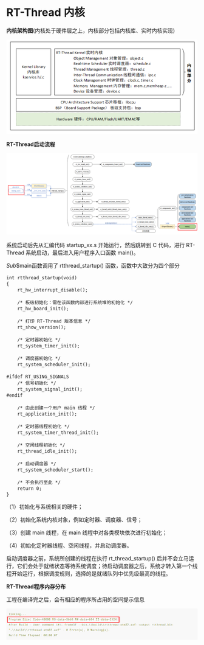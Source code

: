 # RT-Thread 内核

**内核架构图**(内核处于硬件层之上，内核部分包括内核库、实时内核实现)

![](./figure/1.png)

**RT-Thread启动流程**

![](./figure/2.png)

系统启动后先从汇编代码 startup_xx.s 开始运行，然后跳转到 C 代码，进行 RT-Thread 系统启动，最后进入用户程序入口函数 main()。

$Sub$$main函数调用了 rtthread_startup() 函数，函数中大致分为四个部分

```
int rtthread_startup(void)
{
    rt_hw_interrupt_disable();

    /* 板级初始化：需在该函数内部进行系统堆的初始化 */
    rt_hw_board_init();

    /* 打印 RT-Thread 版本信息 */
    rt_show_version();

    /* 定时器初始化 */
    rt_system_timer_init();

    /* 调度器初始化 */
    rt_system_scheduler_init();

#ifdef RT_USING_SIGNALS
    /* 信号初始化 */
    rt_system_signal_init();
#endif

    /* 由此创建一个用户 main 线程 */
    rt_application_init();

    /* 定时器线程初始化 */
    rt_system_timer_thread_init();

    /* 空闲线程初始化 */
    rt_thread_idle_init();

    /* 启动调度器 */
    rt_system_scheduler_start();

    /* 不会执行至此 */
    return 0;
}

```

（1）初始化与系统相关的硬件；

（2）初始化系统内核对象，例如定时器、调度器、信号；

（3）创建 main 线程，在 main 线程中对各类模块依次进行初始化；

（4）初始化定时器线程、空闲线程，并启动调度器。

启动调度器之前，系统所创建的线程在执行 rt_thread_startup() 后并不会立马运行，它们会处于就绪状态等待系统调度；待启动调度器之后，系统才转入第一个线程开始运行，根据调度规则，选择的是就绪队列中优先级最高的线程。

**RT-Thread程序内存分布**

工程在编译完之后，会有相应的程序所占用的空间提示信息

![](./figure/3.png)